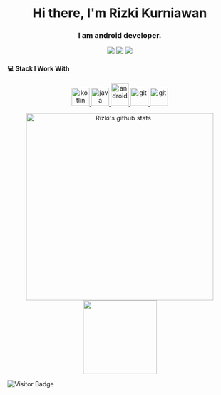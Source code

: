 <h1 align="center">Hi there, I'm Rizki Kurniawan</h1>

<h3 align="center">I am android developer.</h3>

<p align="center">
<img src="https://img.shields.io/badge/-rizki_kurniaa-purple?style=flat&logo=instagram&logoColor=white")>
<img src="https://img.shields.io/badge/-kikulabs-darkred?style=flat&logo=youtube&logoColor=white">
<img src="https://img.shields.io/badge/-rizki_kurniaa-black?style=flat&logo=x&logoColor=white">


#### 💻 Stack I Work With
<p align="center"> 
<a href="https://kotlinlang.org" target="_blank"> <img src="https://www.vectorlogo.zone/logos/kotlinlang/kotlinlang-icon.svg" alt="kotlin" width="40" height="40"/> </a> 
<a href="https://www.java.com" target="_blank"> <img src="https://github.com/rizkikurniaa/rizkikurniaa/blob/master/Assets/java.png" alt="java" width="40" height="40"/> </a> 
<a href="https://developer.android.com" target="_blank"> <img src="https://1.bp.blogspot.com/-LgTa-xDiknI/X4EflN56boI/AAAAAAAAPuk/24YyKnqiGkwRS9-_9suPKkfsAwO4wHYEgCLcBGAsYHQ/s0/image9.png" alt="android" width="40" height="50"/> </a> 
<!-- <a href="https://www.php.net" target="_blank"> <img src="https://raw.githubusercontent.com/github/explore/80688e429a7d4ef2fca1e82350fe8e3517d3494d/topics/php/php.png" alt="php" width="40" height="40"/> </a> -->
<!-- <a href="https://firebase.google.com/" target="_blank"> <img src="https://www.vectorlogo.zone/logos/firebase/firebase-icon.svg" alt="firebase" width="40" height="40"/> </a> -->
<a href="https://git-scm.com/" target="_blank"> <img src="https://www.vectorlogo.zone/logos/git-scm/git-scm-icon.svg" alt="git" width="40" height="40"/> </a>  
<a href="https://www.mysql.com/" target="_blank"> <img src="https://www.vectorlogo.zone/logos/mysql/mysql-ar21.svg" alt="git" width="40" height="40"/> </a>  
</p>

<p align="center">
<a href="https://github.com/rizkikurniaa/github-readme-stats">
  <img align="center" src="https://github-readme-stats.vercel.app/api?username=rizkikurniaa&count_private=true&show_icons=true&include_all_commits=true&theme=onedark" alt="Rizki's github stats" width="420" />
</a>
<a href="https://github.com/rizkikurniaa/github-readme-stats">
  <img align="center" src="https://github-readme-stats.vercel.app/api/top-langs/?username=rizkikurniaa&layout=compact&theme=onedark" height="165" />
</a>
</p>
<!-- <p align="center"> <img src="https://activity-graph.herokuapp.com/graph?username=rizkikurniaa&bg_color=1F222E&color=F8D866&line=F85D7F&point=FFFFFF&hide_border=false" alt="rizkikurniaa" width="774"  /> </p> -->

![Visitor Badge](https://visitor-badge.laobi.icu/badge?page_id=rizkikurniaa)

